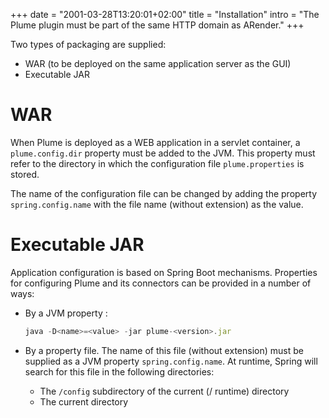 +++
date = "2001-03-28T13:20:01+02:00"
title = "Installation"
intro = "The Plume plugin must be part of the same HTTP domain as ARender."
+++

Two types of packaging are supplied: 

* WAR (to be deployed on the same application server as the GUI)
* Executable JAR

# WAR 

When Plume is deployed as a WEB application in a servlet container, a `plume.config.dir` property must be added to the JVM. This property must refer to the directory in which the configuration file `plume.properties` is stored.

The name of the configuration file can be changed by adding the property `spring.config.name` with the file name (without extension) as the value. 

# Executable JAR 

Application configuration is based on Spring Boot mechanisms. 
Properties for configuring Plume and its connectors can be provided in a number of ways: 

* By a JVM property : 

	```javascript
	java -D<name>=<value> -jar plume-<version>.jar
	```

* By a property file. The name of this file (without extension) must be supplied as a JVM property `spring.config.name`. At runtime, Spring will search for this file in the following directories: 
	* The `/config`  subdirectory of the current (/ runtime) directory
	* The current directory
